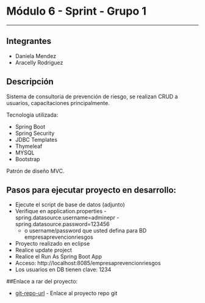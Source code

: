 # Módulo 6 - Sprint - Grupo 1
***
## Integrantes
- Daniela Mendez
- Aracelly Rodriguez


## Descripción

Sistema de consultoria de prevención de riesgo, se realizan CRUD a usuarios, capacitaciones principalmente.

Tecnologia utilizada:
- Spring Boot
- Spring Security
- JDBC Templates
- Thymeleaf
- MYSQL
- Bootstrap

Patrón de diseño MVC.


## Pasos para ejecutar proyecto en desarrollo:

- Ejecute el script de base de datos (adjunto)
- Verifique en application.properties
        - spring.datasource.username=adminepr
        - spring.datasource.password=123456
	- o username/password que usted defina para BD empresaprevencionriesgos
- Proyecto realizado en eclipse
- Realice update project
- Realice el Run As Spring Boot App
- Acceso: http://localhost:8085/empresaprevencionriesgos
- Los usuarios en DB tienen clave: 1234

##Enlace a rar del proyecto:
- [git-repo-url] - Enlace al proyecto repo git

[git-repo-url]: <https://github.com/danielamendezgandara/SpringFinal-Modulo6>







